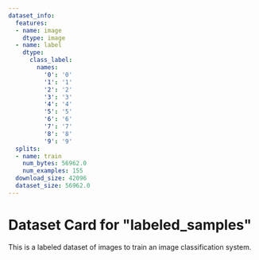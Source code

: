 ```yaml
---
dataset_info:
  features:
  - name: image
    dtype: image
  - name: label
    dtype:
      class_label:
        names:
          '0': '0'
          '1': '1'
          '2': '2'
          '3': '3'
          '4': '4'
          '5': '5'
          '6': '6'
          '7': '7'
          '8': '8'
          '9': '9'
  splits:
  - name: train
    num_bytes: 56962.0
    num_examples: 155
  download_size: 42096
  dataset_size: 56962.0
---
```

# Dataset Card for "labeled_samples"

This is a labeled dataset of images to train an image classification system.
